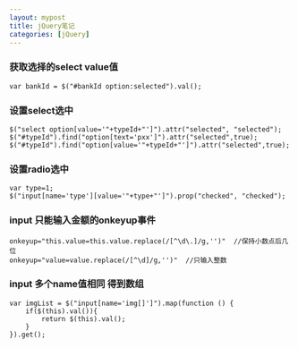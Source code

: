 ```yaml
---
layout: mypost
title: jQuery笔记
categories: [jQuery]
---
```


### 获取选择的select value值

```
var bankId = $("#bankId option:selected").val();
```

### 设置select选中
```
$("select option[value='"+typeId+"']").attr("selected", "selected");
$("#typeId").find("option[text='pxx']").attr("selected",true);
$("#typeId").find("option[value='"+typeId+"']").attr("selected",true);
```

### 设置radio选中
```
var type=1;
$("input[name='type'][value='"+type+"']").prop("checked", "checked");
```

### input 只能输入金额的onkeyup事件

```
onkeyup="this.value=this.value.replace(/[^\d\.]/g,'')"	//保持小数点后几位
onkeyup="value=value.replace(/[^\d]/g,'')"  //只输入整数
```


### input 多个name值相同 得到数组

```
var imgList = $("input[name='img[]']").map(function () {
	if($(this).val()){
		return $(this).val();
	}
}).get();
```